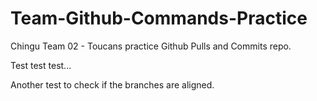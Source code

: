 # Team-Github-Commands-Practice

Chingu Team 02 - Toucans practice Github Pulls and Commits repo.

Test test test...

Another test to check if the branches are aligned.
